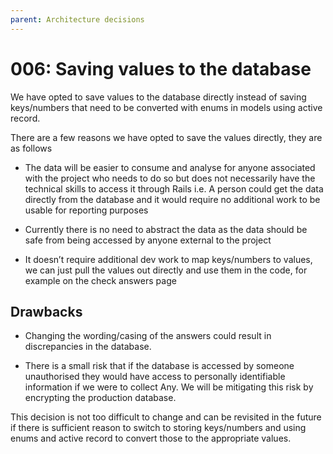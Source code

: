 ```yaml
---
parent: Architecture decisions
---
```


# 006: Saving values to the database

We have opted to save values to the database directly instead of saving keys/numbers that need to be converted with enums in models using active record.

There are a few reasons we have opted to save the values directly, they are as follows

- The data will be easier to consume and analyse for anyone associated with the project who needs to do so but does not necessarily have the technical skills to access it through Rails i.e. A person could get the data directly from the database and it would require no additional work to be usable for reporting purposes

- Currently there is no need to abstract the data as the data should be safe from being accessed by anyone external to the project

- It doesn’t require additional dev work to map keys/numbers to values, we can just pull the values out directly and use them in the code, for example on the check answers page

## Drawbacks

- Changing the wording/casing of the answers could result in discrepancies in the database.

- There is a small risk that if the database is accessed by someone unauthorised they would have access to personally identifiable information if we were to collect Any. We will be mitigating this risk by encrypting the production database.

This decision is not too difficult to change and can be revisited in the future if there is sufficient reason to switch to storing keys/numbers and using enums and active record to convert those to the appropriate values.
